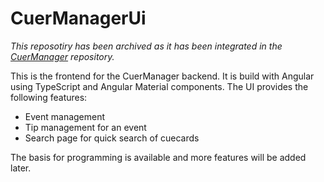 # CuerManagerUi

*This reposotiry has been archived as it has been integrated in the [CuerManager](https://github.com/asopicki/CuerManager) repository.*

This is the frontend for the CuerManager backend. It is build with Angular using TypeScript and Angular Material components. The UI provides the following features:

- Event management
- Tip management for an event
- Search page for quick search of cuecards
  
The basis for programming is available and more features will be added later.
